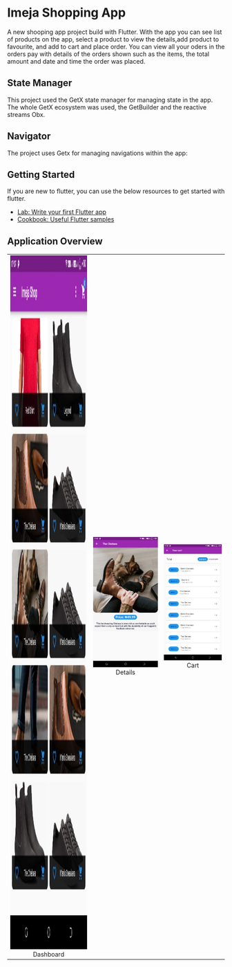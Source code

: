 # Imeja Shopping App

A new shooping app project build with Flutter. With the app you can see list of products on the app, select a product to view the details,add product to favourite, and add to cart and place order. You can view all your oders in the orders pay with details of the orders shown such as the items, the total amount and date and time the order was placed.

## State Manager

This project used the GetX state manager for managing state in the app. The whole GetX ecosystem was used, the GetBuilder and the reactive streams Obx.

## Navigator
The project uses Getx for managing navigations within the app:


## Getting Started
If you are new to flutter, you can use the below resources to get started with flutter.

- [Lab: Write your first Flutter app](https://flutter.dev/docs/get-started/codelab)
- [Cookbook: Useful Flutter samples](https://flutter.dev/docs/cookbook)


## Application Overview


| | | |
|:-------------------------:|:-------------------------:|:-------------------------:|
|<img width="1604" height="1604" alt="Dashboard" src="https://github.com/Itskiprotich/Flutter-Getx/blob/master/screenshots/home.jpeg"> Dashboard |  <img width="1604" alt="Details" src="https://github.com/Itskiprotich/Flutter-Getx/blob/master/screenshots/detail.jpeg"> Details |<img width="1604" alt="Cart" src="https://github.com/Itskiprotich/Flutter-Getx/blob/master/screenshots/cart.jpeg"> Cart|

